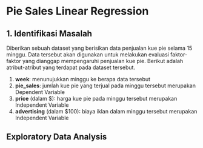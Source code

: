 # Pie Sales Linear Regression
## 1. Identifikasi Masalah
Diberikan sebuah dataset yang berisikan data penjualan kue pie selama 15 minggu. Data tersebut akan digunakan untuk melakukan evaluasi faktor-faktor yang dianggap mempengaruhi penjualan kue pie. Berikut adalah atribut-atribut yang terdapat pada dataset tersebut.
1.	**week**: menunujukkan minggu ke berapa data tersebut
2.	**pie_sales**: jumlah kue pie yang terjual pada minggu tersebut merupakan Dependent Variable
3.	**price** (dalam $): harga kue pie pada minggu tersebut merupakan Independent Variable
4.	**advertising** (dalam $100): biaya iklan dalam minggu tersebut merupakan Independent Variable

## Exploratory Data Analysis
